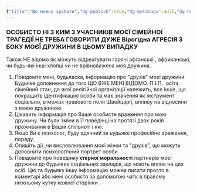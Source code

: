 ```yaml
---
{"title":"Що можна зробити","dg-publish":true,"dg-metatags":null,"dg-home":null,"permalink":"/plan-dij/shho-mozhna-zrobiti/","dgPassFrontmatter":true,"noteIcon":""}
---
```



### **ОСОБИСТО НІ З КИМ З УЧАСНИКІВ МОЄЇ СІМЕЙНОЇ ТРАГЕДІЇ НЕ ТРЕБА ГОВОРИТИ ДУЖЕ Вірогідна АГРЕСІЯ З БОКУ МОЄЇ ДРУЖИНИ В ЦЬОМУ ВИПАДКУ**
Також НЕ відомо як можуть відреагувати гарячі афганські , африканські, чи будь-які інші хлопці чи не врівноважена моя дружина.
1. Повідомте мені, будьласка, інформацію про "друзів" моєї дружини. Будьяке доповнення до того ЩО ВЖЕ МЕНІ ВІДОМО. П.І.П. ,осіта, сімейний стан, до якої релігійної організації  належить, все інше, що покращить ідентифікацію особи та має значення як інструмент соціально, в межах правового поля Швейцарії,  впливу на відносини з моєю дружиною.
2. Цікавить інформація про Ваше особисте враження про мою дружину. Чи були зміни в її поведінці на протязі двох років проживання в Вашій спільноті і які.
3. Якщо Ви є психолог, буду вдячний за ьудьяке професійне араження, пораду.
4. Опишіть дії ,чи висловлювання моєї жінки та "друзів", що можуть доповнити психологічний портрет особи.
5. Повідомте про поведінку **спірної моральності** партнерів моєї дружини до будьяких соціальних закладів, що мають вплив на цих осіб.
Цю та будьяку іншу інформацію можна писати просто в коментарі або мені особисто за допомогою чатк в правому нижньому кутку кожної сторінки .